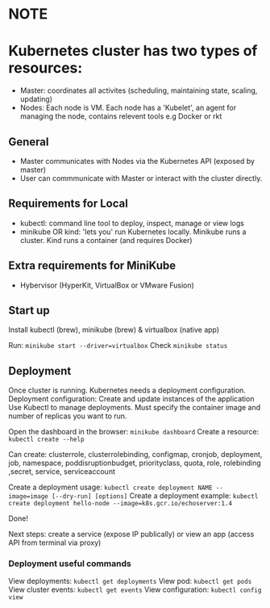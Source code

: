 # NOTE

# Kubernetes cluster has two types of resources:
- Master: coordinates all activites (scheduling, maintaining state, scaling, updating) 
- Nodes: Each node is VM. Each node has a 'Kubelet', an agent for managing the node, contains relevent tools e.g Docker or rkt

## General
- Master communicates with Nodes via the Kubernetes API (exposed by master)
- User can commmunicate with Master or interact with the cluster directly.

## Requirements for Local
- kubectl: command line tool to deploy, inspect, manage or view logs
- minikube OR kind: 'lets you' run Kubernetes locally. Minikube runs a cluster. Kind runs a container (and requires Docker)

## Extra requirements for MiniKube
- Hybervisor (HyperKit, VirtualBox or VMware Fusion)

## Start up
Install kubectl (brew), minikube (brew) & virtualbox (native app)

Run: `minikube start --driver=virtualbox`
Check `minikube status`

## Deployment
Once cluster is running. Kubernetes needs a deployment configuration.
Deployment configuration: Create and update instances of the application
Use Kubectl to manage deployments.
Must specify the container image and number of replicas you want to run.

Open the dashboard in the browser: `minikube dashboard`
Create a resource: `kubectl create --help`

Can create: clusterrole, clusterrolebinding, configmap, cronjob, deployment, job, namespace, poddisruptionbudget, priorityclass, quota, role, rolebinding ,secret, service, serviceaccount

Create a deployment usage: `kubectl create deployment NAME --image=image [--dry-run] [options]`
Create a deployment example: `kubectl create deployment hello-node --image=k8s.gcr.io/echoserver:1.4`

Done!

Next steps: create a service (expose IP publically) or view an app (access API from terminal via proxy)

### Deployment useful commands
View deployments: `kubectl get deployments`
View pod: `kubectl get pods`
View cluster events: `kubectl get events`
View configuration: `kubectl config view`
